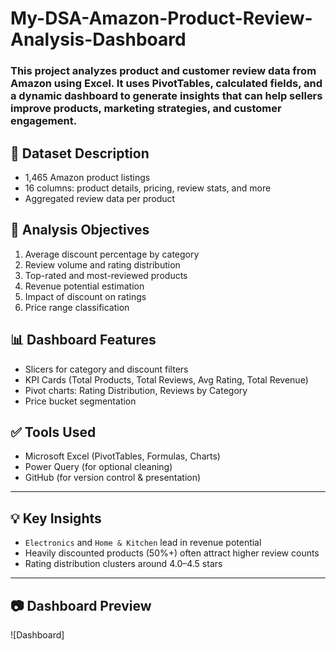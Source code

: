 # My-DSA-Amazon-Product-Review-Analysis-Dashboard
### This project analyzes product and customer review data from Amazon using Excel. It uses PivotTables, calculated fields, and a dynamic dashboard to generate insights that can help sellers improve products, marketing strategies, and customer engagement. 

## 📂 Dataset Description
- 1,465 Amazon product listings
- 16 columns: product details, pricing, review stats, and more
- Aggregated review data per product

## 🎯 Analysis Objectives

1. Average discount percentage by category  
2. Review volume and rating distribution  
3. Top-rated and most-reviewed products  
4. Revenue potential estimation  
5. Impact of discount on ratings  
6. Price range classification

## 📊 Dashboard Features

- Slicers for category and discount filters  
- KPI Cards (Total Products, Total Reviews, Avg Rating, Total Revenue)  
- Pivot charts: Rating Distribution, Reviews by Category  
- Price bucket segmentation

## ✅ Tools Used

- Microsoft Excel (PivotTables, Formulas, Charts)
- Power Query (for optional cleaning)
- GitHub (for version control & presentation)

---

## 💡 Key Insights

- `Electronics` and `Home & Kitchen` lead in revenue potential  
- Heavily discounted products (50%+) often attract higher review counts  
- Rating distribution clusters around 4.0–4.5 stars

---

## 📷 Dashboard Preview

![Dashboard]
